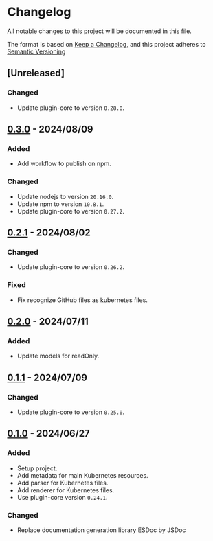 # Changelog

All notable changes to this project will be documented in this file.

The format is based on [Keep a Changelog](https://keepachangelog.com/en/1.0.0/),
and this project adheres to [Semantic Versioning](https://semver.org/spec/v2.0.0.html)

## [Unreleased]

### Changed

- Update plugin-core to version `0.28.0`.

## [0.3.0] - 2024/08/09

### Added

- Add workflow to publish on npm.

### Changed

- Update nodejs to version `20.16.0`.
- Update npm to version `10.8.1`.
- Update plugin-core to version `0.27.2`.

## [0.2.1] - 2024/08/02

### Changed

- Update plugin-core to version `0.26.2`.

### Fixed

- Fix recognize GitHub files as kubernetes files.

## [0.2.0] - 2024/07/11

### Added

- Update models for readOnly.

## [0.1.1] - 2024/07/09

### Changed

- Update plugin-core to version `0.25.0`.

## [0.1.0] - 2024/06/27

### Added

- Setup project.
- Add metadata for main Kubernetes resources.
- Add parser for Kubernetes files.
- Add renderer for Kubernetes files.
- Use plugin-core version `0.24.1`.

### Changed

- Replace documentation generation library ESDoc by JSDoc

[0.3.0]: https://github.com/ditrit/kubernator-plugin/blob/0.3.0/changelog.md
[0.2.1]: https://github.com/ditrit/kubernator-plugin/blob/0.2.1/changelog.md
[0.2.0]: https://github.com/ditrit/kubernator-plugin/blob/0.2.0/changelog.md
[0.1.1]: https://github.com/ditrit/kubernator-plugin/blob/0.1.1/changelog.md
[0.1.0]: https://github.com/ditrit/kubernator-plugin/blob/0.1.0/changelog.md
